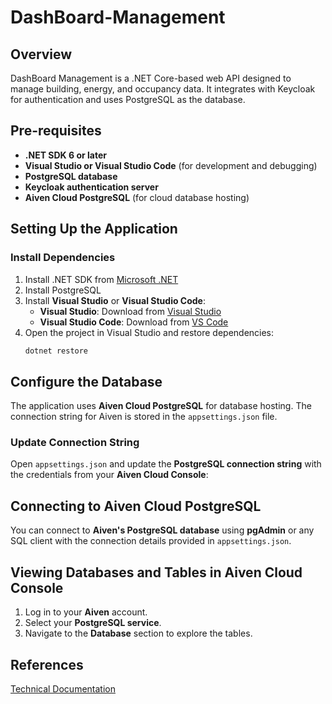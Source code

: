 # DashBoard-Management

## Overview
DashBoard Management is a .NET Core-based web API designed to manage building, energy, and occupancy data. It integrates with Keycloak for authentication and uses PostgreSQL as the database.

## Pre-requisites
- **.NET SDK 6 or later**  
- **Visual Studio or Visual Studio Code** (for development and debugging)  
- **PostgreSQL database**  
- **Keycloak authentication server**  
- **Aiven Cloud PostgreSQL** (for cloud database hosting)  

## Setting Up the Application

### Install Dependencies
1. Install .NET SDK from [Microsoft .NET](https://dotnet.microsoft.com/download)
2. Install PostgreSQL  
3. Install **Visual Studio** or **Visual Studio Code**:
   - **Visual Studio**: Download from [Visual Studio](https://visualstudio.microsoft.com/)
   - **Visual Studio Code**: Download from [VS Code](https://code.visualstudio.com/)
4. Open the project in Visual Studio and restore dependencies:
   ```sh
   dotnet restore
## Configure the Database

The application uses **Aiven Cloud PostgreSQL** for database hosting. The connection string for Aiven is stored in the `appsettings.json` file.

### Update Connection String
Open `appsettings.json` and update the **PostgreSQL connection string** with the credentials from your **Aiven Cloud Console**:
    
## Connecting to Aiven Cloud PostgreSQL

You can connect to **Aiven's PostgreSQL database** using **pgAdmin** or any SQL client with the connection details provided in `appsettings.json`.

## Viewing Databases and Tables in Aiven Cloud Console

1. Log in to your **Aiven** account.  
2. Select your **PostgreSQL service**.  
3. Navigate to the **Database** section to explore the tables. 


## References
[Technical Documentation](https://o365altimetrik-my.sharepoint.com/:w:/g/personal/bdileep_altimetrik_com/EWaLz3ceQPhDr7sOnucyyhUBnXI6el3--F4PjTQhm6Pp0Q?e=h3mdet)




 
